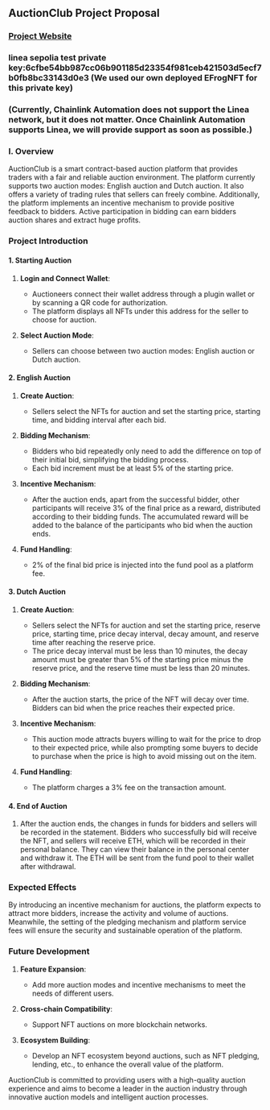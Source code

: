 ## AuctionClub Project Proposal
### [Project Website](https://auctionclub.github.io/auction_frontend_linea/)
### linea sepolia test private key:6cfbe54bb987cc06b901185d23354f981ceb421503d5ecf7b0fb8bc33143d0e3 (We used our own deployed EFrogNFT for this private key)
### (Currently, Chainlink Automation does not support the Linea network, but it does not matter. Once Chainlink Automation supports Linea, we will provide support as soon as possible.)
### I. Overview

AuctionClub is a smart contract-based auction platform that provides traders with a fair and reliable auction environment. The platform currently supports two auction modes: English auction and Dutch auction. It also offers a variety of trading rules that sellers can freely combine. Additionally, the platform implements an incentive mechanism to provide positive feedback to bidders. Active participation in bidding can earn bidders auction shares and extract huge profits.

### Project Introduction
#### 1. Starting Auction

1. **Login and Connect Wallet**:
   - Auctioneers connect their wallet address through a plugin wallet or by scanning a QR code for authorization.
   - The platform displays all NFTs under this address for the seller to choose for auction.

2. **Select Auction Mode**:
   - Sellers can choose between two auction modes: English auction or Dutch auction.

#### 2. English Auction

1. **Create Auction**:
   - Sellers select the NFTs for auction and set the starting price, starting time, and bidding interval after each bid.

2. **Bidding Mechanism**:
   - Bidders who bid repeatedly only need to add the difference on top of their initial bid, simplifying the bidding process.
   - Each bid increment must be at least 5% of the starting price.

3. **Incentive Mechanism**:
   - After the auction ends, apart from the successful bidder, other participants will receive 3% of the final price as a reward, distributed according to their bidding funds. The accumulated reward will be added to the balance of the participants who bid when the auction ends.

4. **Fund Handling**:
   - 2% of the final bid price is injected into the fund pool as a platform fee.

#### 3. Dutch Auction

1. **Create Auction**:
   - Sellers select the NFTs for auction and set the starting price, reserve price, starting time, price decay interval, decay amount, and reserve time after reaching the reserve price.
   - The price decay interval must be less than 10 minutes, the decay amount must be greater than 5% of the starting price minus the reserve price, and the reserve time must be less than 20 minutes.

2. **Bidding Mechanism**:
   - After the auction starts, the price of the NFT will decay over time. Bidders can bid when the price reaches their expected price.

3. **Incentive Mechanism**:
   - This auction mode attracts buyers willing to wait for the price to drop to their expected price, while also prompting some buyers to decide to purchase when the price is high to avoid missing out on the item.

4. **Fund Handling**:
   - The platform charges a 3% fee on the transaction amount.

#### 4. End of Auction

1. After the auction ends, the changes in funds for bidders and sellers will be recorded in the statement. Bidders who successfully bid will receive the NFT, and sellers will receive ETH, which will be recorded in their personal balance. They can view their balance in the personal center and withdraw it. The ETH will be sent from the fund pool to their wallet after withdrawal.

### Expected Effects

By introducing an incentive mechanism for auctions, the platform expects to attract more bidders, increase the activity and volume of auctions. Meanwhile, the setting of the pledging mechanism and platform service fees will ensure the security and sustainable operation of the platform.

### Future Development

1. **Feature Expansion**:
   - Add more auction modes and incentive mechanisms to meet the needs of different users.

2. **Cross-chain Compatibility**:
   - Support NFT auctions on more blockchain networks.

3. **Ecosystem Building**:
   - Develop an NFT ecosystem beyond auctions, such as NFT pledging, lending, etc., to enhance the overall value of the platform.

AuctionClub is committed to providing users with a high-quality auction experience and aims to become a leader in the auction industry through innovative auction models and intelligent auction processes.
